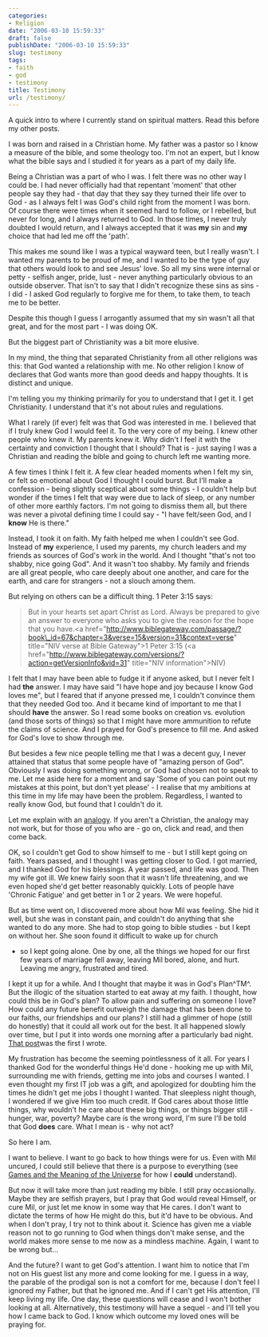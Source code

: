 ```yaml
---
categories:
- Religion
date: "2006-03-10 15:59:33"
draft: false
publishDate: "2006-03-10 15:59:33"
slug: testimony
tags:
- faith
- god
- testimony
title: Testimony
url: /testimony/
---
```

A quick intro to where I currently stand on spiritual matters. Read this
before my other posts.

I was born and raised in a Christian home. My father was a pastor so I
know a measure of the bible, and some theology too. I'm not an expert,
but I know what the bible says and I studied it for years as a part of
my daily life.

Being a Christian was a part of who I was. I felt there was no other way
I could be. I had never officially had that repentant 'moment' that
other people say they had - that day that they say they turned their
life over to God - as I always felt I was God's child right from the
moment I was born. Of course there were times when it seemed hard to
follow, or I rebelled, but never for long, and I always returned to God.
In those times, I never truly doubted I would return, and I always
accepted that it was **my** sin and **my** choice that had led me off
the 'path'.

This makes me sound like I was a typical wayward teen, but I really
wasn't. I wanted my parents to be proud of me, and I wanted to be the
type of guy that others would look to and see Jesus' love. So all my
sins were internal or petty - selfish anger, pride, lust - never
anything particularly obvious to an outside observer. That isn't to say
that I didn't recognize these sins as sins - I did - I asked God
regularly to forgive me for them, to take them, to teach me to be
better.

Despite this though I guess I arrogantly assumed that my sin wasn't all
that great, and for the most part - I was doing OK.

But the biggest part of Christianity was a bit more elusive.

In my mind, the thing that separated Christianity from all other
religions was this: that God wanted a relationship with me. No other
religion I know of declares that God wants more than good deeds and
happy thoughts. It is distinct and unique.

I'm telling you my thinking primarily for you to understand that I get
it. I get Christianity. I understand that it's not about rules and
regulations.

What I rarely (if ever) felt was that God was interested in me. I
believed that if I truly knew God I would feel it. To the very core of
my being. I knew other people who knew it. My parents knew it. Why
didn't I feel it with the certainty and conviction I thought that I
should? That is - just saying I was a Christian and reading the bible
and going to church left me wanting more.

A few times I think I felt it. A few clear headed moments when I felt my
sin, or felt so emotional about God I thought I could burst. But I'll
make a confession - being slightly sceptical about some things - I
couldn't help but wonder if the times I felt that way were due to lack
of sleep, or any number of other more earthly factors. I'm not going to
dismiss them all, but there was never a pivotal defining time I could
say - "I have felt/seen God, and I **know** He is there."

Instead, I took it on faith. My faith helped me when I couldn't see God.
Instead of **my** experience, I used my parents, my church leaders and
my friends as sources of God's work in the world. And I thought "that's
not too shabby, nice going God". And it wasn't too shabby. My family and
friends are all great people, who care deeply about one another, and
care for the earth, and care for strangers - not a slouch among them.

But relying on others can be a difficult thing. 1 Peter 3:15 says:

> But in your hearts set apart Christ as Lord. Always be prepared to
> give an answer to everyone who asks you to give the reason for the
> hope that you have.&lt;a
> href="http://www.biblegateway.com/passage/?book\_id=67&chapter=3&verse=15&version=31&context=verse"
> title="NIV verse at Bible Gateway"&gt;1 Peter 3:15 (&lt;a
> href="http://www.biblegateway.com/versions/?action=getVersionInfo&vid=31"
> title="NIV information"&gt;NIV)

I felt that I may have been able to fudge it if anyone asked, but I
never felt I had **the** answer. I may have said "I have hope and joy
because I know God loves me", but I feared that if anyone pressed me, I
couldn't convince them that they needed God too. And it became kind of
important to me that I should **have** the answer. So I read some books
on creation vs. evolution (and those sorts of things) so that I might
have more ammunition to refute the claims of science. And I prayed for
God's presence to fill me. And asked for God's love to show through me.

But besides a few nice people telling me that I was a decent guy, I
never attained that status that some people have of "amazing person of
God". Obviously I was doing something wrong, or God had chosen not to
speak to me. Let me aside here for a moment and say 'Some of you can
point out my mistakes at this point, but don't yet please' - I realise
that my ambitions at this time in my life may have been the problem.
Regardless, I wanted to really know God, but found that I couldn't do
it.

Let me explain with an [analogy](//the.geekorium.com.au/an-analogy/). If
you aren't a Christian, the analogy may not work, but for those of you
who are - go on, click and read, and then come back.

OK, so I couldn't get God to show himself to me - but I still kept going
on faith. Years passed, and I thought I was getting closer to God. I got
married, and I thanked God for his blessings. A year passed, and life
was good. Then my wife got ill. We knew fairly soon that it wasn't life
threatening, and we even hoped she'd get better reasonably quickly. Lots
of people have 'Chronic Fatigue' and get better in 1 or 2 years. We were
hopeful.

But as time went on, I discovered more about how Mil was feeling. She
hid it well, but she was in constant pain, and couldn't do anything that
she wanted to do any more. She had to stop going to bible studies - but
I kept on without her. She soon found it difficult to wake up for church
- so I kept going alone. One by one, all the things we hoped for our
first few years of marriage fell away, leaving Mil bored, alone, and
hurt. Leaving me angry, frustrated and tired.

I kept it up for a while. And I thought that maybe it was in God's
Plan^TM^. But the illogic of the situation started to eat away at my
faith. I thought, how could this be in God's plan? To allow pain and
suffering on someone I love? How could any future benefit outweigh the
damage that has been done to our faiths, our friendships and our plans?
I still had a glimmer of hope (still do honestly) that it could all work
out for the best. It all happened slowly over time, but I put it into
words one morning after a particularly bad night. [That
post](//the.geekorium.com.au/sleepless-nights/)was the first I wrote.

My frustration has become the seeming pointlessness of it all. For years
I thanked God for the wonderful things He'd done - hooking me up with
Mil, surrounding me with friends, getting me into jobs and courses I
wanted. I even thought my first IT job was a gift, and apologized for
doubting him the times he didn't get me jobs I thought I wanted. That
sleepless night though, I wondered if we give Him too much credit. If
God cares about those little things, why wouldn't he care about these
big things, or things bigger still - hunger, war, poverty? Maybe care is
the wrong word, I'm sure I'll be told that God **does** care. What I
mean is - why not act?

So here I am.

I want to believe. I want to go back to how things were for us. Even
with Mil uncured, I could still believe that there is a purpose to
everything (see [Games and the Meaning of the
Universe](//the.geekorium.com.au/games-and-the-meaning-of-the-universe/)
for how I **could** understand).

But now it will take more than just reading my bible. I still pray
occasionally. Maybe they are selfish prayers, but I pray that God would
reveal Himself, or cure Mil, or just let me know in some way that He
cares. I don't want to dictate the terms of how He might do this, but
it'd have to be obvious. And when I don't pray, I try not to think about
it. Science has given me a viable reason not to go running to God when
things don't make sense, and the world makes more sense to me now as a
mindless machine. Again, I want to be wrong but...

And the future? I want to get God's attention. I want him to notice that
I'm not on His guest list any more and come looking for me. I guess in a
way, the parable of the prodigal son is not a comfort for me, because I
don't feel I ignored my Father, but that he ignored me. And if I can't
get His attention, I'll keep living my life. One day, these questions
will cease and I won't bother looking at all. Alternatively, this
testimony will have a sequel - and I'll tell you how I came back to God.
I know which outcome my loved ones will be praying for.